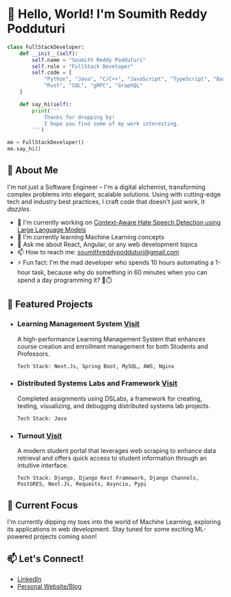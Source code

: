 # 👋 Hello, World! I'm Soumith Reddy Podduturi

```python
class FullStackDeveloper:
    def __init__(self):
        self.name = "Soumith Reddy Podduturi"
        self.role = "FullStack Developer"
        self.code = [
            "Python", "Java", "C/C++", "JavaScript", "TypeScript", "Bash", "Lua",
            "Rust", "SQL", "gRPC", "GraphQL"
	]

    def say_hi(self):
        print('''
		    Thanks for dropping by! 
            I hope you find some of my work interesting.
        ''')

me = FullStackDeveloper()
me.say_hi()
```

## 🚀 About Me

I'm not just a Software Engineer – I'm a digital alchemist, transforming complex problems into elegant, scalable solutions. Using with cutting-edge tech and industry best practices, I craft code that doesn't just work, it *dazzles*.

- 🔭 I'm currently working on [Context-Aware Hate Speech Detection using Large Language Models](https://github.com/sjsu-cmpe257-ml)
- 🌱 I'm currently learning Machine Learning concepts
- 💬 Ask me about React, Angular, or any web development topics
- 📫 How to reach me: [soumithreddypodduturi@gmail.com](mailto:soumithreddypodduturi@gmail.com)
- ⚡ Fun fact: I'm the mad developer who spends 10 hours automating a 1-hour task, because why do something in 60 minutes when you can spend a day programming it? 🤖⏱️

## 🌟 Featured Projects

- ### Learning Management System [Visit](https://github.com/veeravivekt/Project_VANS_LMS)
  A high-performance Learning Management System that enhances course creation and enrollment management for both Students and Professors. 

  `Tech Stack: Next.Js, Spring Boot, MySQL, AWS, Nginx`
  
- ### Distributed Systems Labs and Framework  [Visit](https://github.com/emichael/dslabs)
  Completed assignments using DSLabs, a framework for creating, testing, visualizing, and debugging distributed systems lab projects.

  `Tech Stack: Java`

- ### Turnout  [Visit](https://github.com/soumith2105/vasv-stdin-backend)
  A modern student portal that leverages web scraping to enhance data retrieval and offers quick access to student information through an intuitive interface.

  `Tech Stack: Django, Django Rest Framework, Django Channels, PostGRES, Next.Js, Requests, Asyncio, Pypi`

## 🎯 Current Focus

I'm currently dipping my toes into the world of Machine Learning, exploring its applications in web development. Stay tuned for some exciting ML-powered projects coming soon!

## 📫 Let's Connect!

- [LinkedIn](https://www.linkedin.com/in/soumithreddypodduturi)
- [Personal Website/Blog](https://soumithreddypodduturi.vercel.app/)
